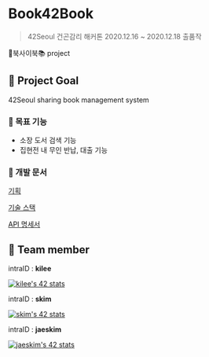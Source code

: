 # Book42Book
> 42Seoul 건곤감리 해커톤 2020.12.16 ~ 2020.12.18 출품작

📔북사이북📚 project
## 🔖 Project Goal
42Seoul sharing book management system

### 🚩 목표 기능
- 소장 도서 검색 기능
- 집현전 내 무인 반납, 대출 기능

### 📑 개발 문서

[기획](https://github.com/JaeSeoKim/book42book/wiki/%EA%B8%B0%ED%9A%8D)

[기술 스택](https://github.com/JaeSeoKim/book42book/wiki/%EA%B8%B0%EC%88%A0-%EC%8A%A4%ED%83%9D!)

[API 명세서](https://github.com/JaeSeoKim/book42book/wiki/%EA%B8%B0%ED%9A%8D)

## 🔖 Team member

intraID : **kilee**

[![kilee's 42 stats](https://badge42.herokuapp.com/api/stats/kilee?privacyEmail=true)](https://github.com/JaeSeoKim/badge42)

intraID : **skim**

[![skim's 42 stats](https://badge42.herokuapp.com/api/stats/skim?privacyEmail=true)](https://github.com/JaeSeoKim/badge42)

intraID : **jaeskim**

[![jaeskim's 42 stats](https://badge42.herokuapp.com/api/stats/jaeskim?privacyEmail=true)](https://github.com/JaeSeoKim/badge42)

